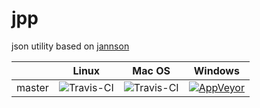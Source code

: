 # jpp

json utility based on [jannson](https://github.com/akheron/jansson)

|         | Linux  | Mac OS | Windows |
| ------- | ------ | ------ | ------- |
| master  | ![Travis-CI](https://travis-ci.org/irov/jpp.svg?branch=master) | ![Travis-CI](https://travis-ci.org/irov/jpp.svg?branch=master) | [![AppVeyor](https://ci.appveyor.com/api/projects/status/y67cx4ucoon2law5?svg=true)](https://ci.appveyor.com/project/irov/jpp) |
